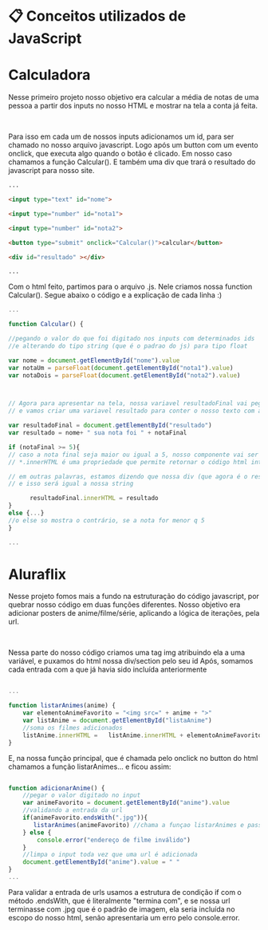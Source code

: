 # 📋 Conceitos utilizados de JavaScript

# Calculadora

Nesse primeiro projeto nosso objetivo era calcular a média de notas de uma pessoa a partir dos inputs no nosso HTML e mostrar na tela a conta já feita.

<br>

Para isso em cada um de nossos inputs adicionamos um id, para ser chamado no nosso arquivo javascript. Logo após um button com um evento onclick, que executa algo quando o botão é clicado. Em nosso caso chamamos a função Calcular(). E também uma div que trará o resultado do javascript para nosso site.

```html
...

<input type="text" id="nome">

<input type="number" id="nota1">

<input type="number" id="nota2">

<button type="submit" onclick="Calcular()">calcular</button>

<div id="resultado" ></div>

...

```

Com o html feito, partimos para o arquivo .js. Nele criamos nossa function Calcular(). Segue abaixo o código e a explicação de cada linha :)


```js
...

function Calcular() {

//pegando o valor do que foi digitado nos inputs com determinados ids
//e alterando do tipo string (que é o padrao do js) para tipo float

var nome = document.getElementById("nome").value
var notaUm = parseFloat(document.getElementById("nota1").value)
var notaDois = parseFloat(document.getElementById("nota2").value)



// Agora para apresentar na tela, nossa variavel resultadoFinal vai pegar o componente do html que tem o id resultado,
// e vamos criar uma variavel resultado para conter o nosso texto com as informações de nota

var resultadoFinal = document.getElementById("resultado")
var resultado = nome+ " sua nota foi " + notaFinal 

if (notaFinal >= 5){
// caso a nota final seja maior ou igual a 5, nosso componente vai ser igual a variavel resultado, que contem nosso textinho.
// *.innerHTML é uma propriedade que permite retornar o código html interno de um elemento*

// em outras palavras, estamos dizendo que nossa div (que agora é o resultadoFinal), vai se juntar ao html (pela propriedade .innerHTML)
// e isso será igual a nossa string

      resultadoFinal.innerHTML = resultado
}
else {...}
//o else so mostra o contrário, se a nota for menor q 5
}

...

```
# Aluraflix

Nesse projeto fomos mais a fundo na estruturação do código javascript, por quebrar nosso código em duas funções diferentes. Nosso objetivo era adicionar posters de anime/filme/série, aplicando a lógica de iterações, pela url.

<br>


Nessa parte do nosso código criamos uma tag img atribuindo ela a uma variável, e 
puxamos do html nossa div/section pelo seu id
Após, somamos cada entrada com a que já havia sido incluída anteriormente

```js

...

function listarAnimes(anime) {
    var elementoAnimeFavorito = "<img src=" + anime + ">"
    var listAnime = document.getElementById("listaAnime")
    //soma os filmes adicionados
    listAnime.innerHTML =   listAnime.innerHTML + elementoAnimeFavorito
}


```

E, na nossa função principal, que é chamada pelo onclick no button do html chamamos a função listarAnimes... e ficou assim:

```js

function adicionarAnime() {
    //pegar o valor digitado no input
    var animeFavorito = document.getElementById("anime").value
    //validando a entrada da url
    if(animeFavorito.endsWith(".jpg")){
       listarAnimes(animeFavorito) //chama a funçao listarAnimes e passa como parametro a variavel animeFavorito
    } else {
        console.error("endereço de filme inválido")
    }
    //limpa o input toda vez que uma url é adicionada
    document.getElementById("anime").value = " "
}
...

```

Para validar a entrada de urls usamos a estrutura de condição if com o método .endsWith, que é literalmente "termina com", e se nossa url terminasse com .jpg que é o padrão de imagem, ela seria incluída no escopo do nosso html, senão apresentaria um erro pelo console.error.
